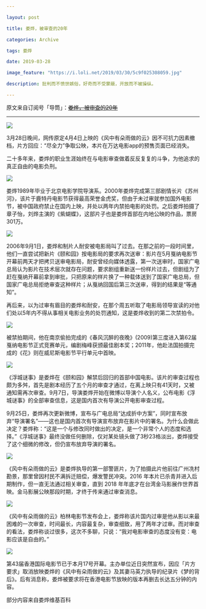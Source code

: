 ```yaml
---

layout: post

title: 娄烨，被审查的20年

categories: Archive

tags: 娄烨

date: 2019-03-28

image_feature: "https://i.loli.net/2019/03/30/5c9f025308059.jpg"

description: 批判而不愤世嫉俗，好奇而不受蒙蔽，开放而不被操纵。

---
```


原文来自订阅号「导筒」：~~[娄烨，被审查的20年](https://mp.weixin.qq.com/s/HSKkxKnYXAiiwDyJ-jgopg)~~

---

![](https://i.loli.net/2019/03/30/5c9f024cc8aff.jpg)

3月28日晚间，网传原定4月4日上映的《风中有朵雨做的云》因不可抗力因素撤档，片方回应：“尽全力”争取公映，本片在万达电影app的预售页面已经消失。

二十多年来，娄烨的职业生涯始终在与电影审查做着反反复复的斗争，为他追求的真正自由的电影负刑。

![](https://i.loli.net/2019/03/30/5c9f024ee4047.jpg)

娄烨1989年毕业于北京电影学院导演系。2000年娄烨完成第三部剧情长片《苏州河》，该片于鹿特丹电影节获得最高荣誉金虎奖，但由于未过审就参加国外电影节，被中国政府禁止在国内上映，并处以两年内禁拍电影的处罚。之后娄烨拍摄了章子怡，刘烨主演的《紫蝴蝶》，这部片子也是娄烨首部在内地公映的作品，票房301万。

![](https://i.loli.net/2019/03/30/5c9f025308059.jpg)

2006年9月1日，娄烨和制片人耐安被电影局叫了过去。在那之前的一段时间里，他们一直尝试把新片《颐和园》按电影局的要求再次送审：影片在5月戛纳电影节开幕前两天才把拷贝送审电影局，耐安曾经向媒体透露，第一次送审时，国家广电总局认为影片在技术层次就存在问题，要求剧组重新送一份样片过去，但剧组为了赶在戛纳开幕前拿到审批，只把原来的样片换了一种载体送到了国家广电总局，但国家广电总局拒绝审查这种样片；从戛纳回国后第三次送审，得到的结果是“等通知”。

再后来，以为过审有眉目的娄烨和耐安，在那个周五听取了电影局领导宣读的对他们处以5年内不得从事相关电影业务的处罚通知，这是娄烨收到的第二次禁拍令。

![](https://i.loli.net/2019/03/30/5c9f0255e7305.jpg)

被禁拍期间，他在南京偷拍完成的《春风沉醉的夜晚》(2009)第三度进入第62届戛纳电影节正式竞赛单元，编剧梅峰获颁最佳剧本奖；2011年，他赴法国拍摄完成的《花》则在威尼斯电影节平行单元中首映。

![](https://i.loli.net/2019/03/30/5c9f0258a21f2.jpg)

《浮城谜事》是娄烨在《颐和园》解禁后回归的首部中国电影。该片的审查过程也颇为多舛，首先是剧本经历了五个月的审查才通过，在离上映只有41天时，又被通知需再次审查。9月7日，导演娄烨开始在微博以导演个人名义，公布电影《浮城谜事》的全部审查信息，这是国内首次有导演公开电影审查过程。

9月25日，娄烨再次更新微博，宣布与广电总局“达成折中方案”，同时宣布放弃“导演署名”——这也是国内首次有导演宣布放弃在影片中的署名。为什么会做此决定？娄烨称：“这是一个与修改同时做出的决定，是一个非常个人的态度和选择。”《浮城谜事》最终没做任何删除，仅对某处镜头做了3秒23格淡出，娄烨接受了这个细微的修改，但仍宣布放弃导演的署名。

![](https://i.loli.net/2019/03/30/5c9f025d98819.jpg)

《风中有朵雨做的云》是娄烨执导的第一部警匪片，为了拍摄此片他前往广州冼村勘景，那里曾因村民不满拆迁赔偿，爆发警民冲突。2016 年本片已杀青并进入后期制作，但一直无法通过相关审查，直到 2018 年年底才在台湾金马影展作世界首映。金马影展公映那段时期，才终于传来通过审查消息。

![](https://i.loli.net/2019/03/30/5c9f02605d01b.jpg)

《风中有朵雨做的云》柏林电影节发布会上，娄烨称该片国内过审是他从影以来最困难的一次审查，时间最长，内容最复杂，审查细致，用了两年才过审。而对审查的看法，娄烨称谈过很多，这次不多聊，只说：“我对电影审查的态度没有变：电影应该是自由的。”

![](https://i.loli.net/2019/03/30/5c9f0262e5539.jpg)

第43届香港国际电影节已于本月17号开幕。主办单位近日突然宣布，因应「片方要求」取消放映娄烨的《风中有朵雨做的云》及其妻马英力执导的纪录片《梦的背后》。后有消息称，娄烨被要求将在香港电影节放映的版本再删去长达五分钟的内容。

部分内容来自娄烨维基百科
